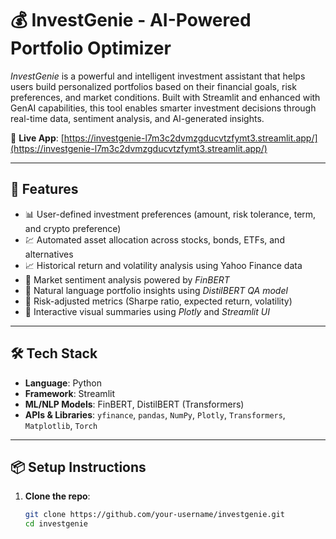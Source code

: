 # 💰 InvestGenie - AI-Powered Portfolio Optimizer

*InvestGenie* is a powerful and intelligent investment assistant that helps users build personalized portfolios based on their financial goals, risk preferences, and market conditions. Built with Streamlit and enhanced with GenAI capabilities, this tool enables smarter investment decisions through real-time data, sentiment analysis, and AI-generated insights.

🔗 **Live App**: [https://investgenie-l7m3c2dvmzgducvtzfymt3.streamlit.app/](https://investgenie-l7m3c2dvmzgducvtzfymt3.streamlit.app/)

---

## 🚀 Features

- 📊 User-defined investment preferences (amount, risk tolerance, term, and crypto preference)  
- 💹 Automated asset allocation across stocks, bonds, ETFs, and alternatives  
- 📈 Historical return and volatility analysis using Yahoo Finance data  
- 🤖 Market sentiment analysis powered by *FinBERT*  
- 🧠 Natural language portfolio insights using *DistilBERT QA model*  
- 🎯 Risk-adjusted metrics (Sharpe ratio, expected return, volatility)  
- 🧩 Interactive visual summaries using *Plotly* and *Streamlit UI*

---

## 🛠 Tech Stack

- **Language**: Python  
- **Framework**: Streamlit  
- **ML/NLP Models**: FinBERT, DistilBERT (Transformers)  
- **APIs & Libraries**: `yfinance`, `pandas`, `NumPy`, `Plotly`, `Transformers`, `Matplotlib`, `Torch`

---

## 📦 Setup Instructions

1. **Clone the repo**:
   ```bash
   git clone https://github.com/your-username/investgenie.git
   cd investgenie
